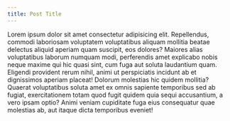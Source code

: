 ```yaml
---
title: Post Title
---
```


Lorem ipsum dolor sit amet consectetur adipisicing elit. Repellendus, commodi laboriosam voluptatem voluptatibus aliquam mollitia beatae delectus aliquid aperiam quam suscipit, eos dolores? Maiores alias voluptatibus laborum numquam modi, perferendis amet explicabo nobis neque maxime qui hic quasi sint, cum fuga aut soluta laudantium quam. Eligendi provident rerum nihil, animi ut perspiciatis incidunt ab et dignissimos aperiam placeat! Dolorum molestias hic quidem mollitia? Quaerat voluptatibus soluta amet ex omnis sapiente temporibus sed ab fugiat, exercitationem totam quod fugit quidem quia sequi accusantium, a vero ipsam optio? Animi veniam cupiditate fuga eius consequatur quae molestias ab, aut itaque dicta temporibus eveniet!